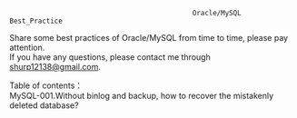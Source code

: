                                                  Oracle/MySQL Best_Practice
Share some best practices of Oracle/MySQL from time to time, please pay attention.\
If you have any questions, please contact me through shurp12138@gmail.com.

Table of contents：\
MySQL-001.Without binlog and backup, how to recover the mistakenly deleted database?
